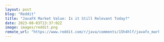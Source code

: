 ```yaml
---
layout: post
blog: "Reddit"
title: "JavaFX Market Value: Is it Still Relevant Today?"
date: 2023-08-03T13:37:02Z
image: images/reddit.png
remote_url: "https://www.reddit.com/r/java/comments/15h4hlf/javafx_market_value_is_it_still_relevant_today/"
---
```

